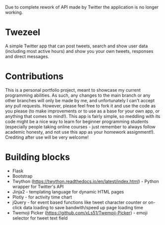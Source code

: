 Due to complete rework of API made by Twitter the application is no longer working.

# Twezeel
A simple Twitter app that can post tweets, search and show user data (including most active hours) and show you your own tweets, responses and direct messages.

# Contributions
This is a personal portfolio project, meant to showcase my current programming abilities. As such, any changes to the main branch or any other branches will only be made by me, and unfortunately I can't accept any pull requests. However, please feel free to fork it and use the code as you please (to make improvements or to use as a base for your own app, or anything that comes to mind!). This app is fairly simple, so meddling with its code might be a nice way to learn for beginner programming students (especially people taking online courses - just remember to always follow academic honesty, and not use this app as your homework assignment!). Crediting after use will be very welcome!

# Building blocks
- Flask
- Bootstrap
- Twython (https://twython.readthedocs.io/en/latest/index.html) - Python wrapper for Twitter's API
- Jinja2 - templating language for dynamic HTML pages
- Plotly - for activity time chart
- jQuery - for event based functions like tweet character counter or on-click data loading to save bandwith/speed up page loading time
- Twemoji Picker (https://github.com/xLs51/Twemoji-Picker) - emoji selector for tweet text field
